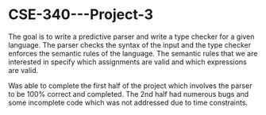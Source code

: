 # CSE-340---Project-3
The goal is to write a predictive parser and write a type checker for a given language. The parser
checks the syntax of the input and the type checker enforces the semantic rules of the language. The
semantic rules that we are interested in specify which assignments are valid and which expressions are
valid.

Was able to complete the first half of the project which involves the parser to be 100% correct and completed.  The 2nd half had numerous bugs and some incomplete code which was not addressed due to time constraints.  
